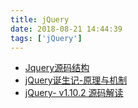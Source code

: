 ```yaml
---
title: jQuery
date: 2018-08-21 14:44:39
tags: ['jQuery']
---
```


* [Jquery源码结构](http://vincenthou.github.io/2014/01/03/Jquery%E6%BA%90%E7%A0%81%E7%BB%93%E6%9E%84/)
* [jQuery诞生记-原理与机制](https://www.zhangxinxu.com/wordpress/2013/07/jquery-%E5%8E%9F%E7%90%86-%E6%9C%BA%E5%88%B6/)
* [jQuery- v1.10.2 源码解读](https://github.com/chokcoco/jQuery-)